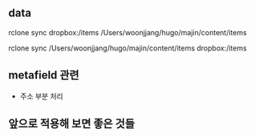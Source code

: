 

## data

rclone sync dropbox:/items /Users/woonjjang/hugo/majin/content/items

rclone sync /Users/woonjjang/hugo/majin/content/items dropbox:/items

## metafield 관련
- 주소 부분 처리


## 앞으로 적용해 보면 좋은 것들